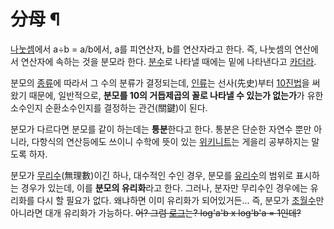 # 分母 ¶

  

[나눗셈](%EB%82%98%EB%88%97%EC%85%88.md)에서 a÷b = a/b에서, a를 피연산자, b를 연산자라고 한다.
즉, 나눗셈의 연산에서 연산자에 속하는 것을 분모라 한다. [분수](%EB%B6%84%EC%88%98.md)로 나타낼 때에는 밑에
나타낸다고 [카더라](%EC%B9%B4%EB%8D%94%EB%9D%BC.md).

  

분모의 [종류](%EC%A2%85%EB%A5%98.md)에 따라서 그 수의 분류가 결정되는데,
[인류](%EC%9D%B8%EB%A5%98.md)는 선사(先史)부터 [10진법](10%EC%A7%84%EB%B2%95.md)을
써왔기 때문에, 일반적으로, **분모를 10의 거듭제곱의 꼴로 나타낼 수 있는가 없는가**가 유한소수인지 순환소수인지를 결정하는
관건(關鍵)이 된다.

  

분모가 다르다면 분모를 같이 하는데는 **통분**한다고 한다. 통분은 단순한 자연수 뿐만 아니라, 다항식의 연산등에도 쓰이니 수학에 뜻이
있는 [위키니트](%EC%9C%84%ED%82%A4%EB%8B%88%ED%8A%B8.md)는 게을리 공부하지는 말도록 하자.

  

분모가 [무리수](%EB%AC%B4%EB%A6%AC%EC%88%98.md)(無理數)이긴 하나, 대수적인 수인 경우, 분모를
[유리수](%EC%9C%A0%EB%A6%AC%EC%88%98.md)의 범위로 표시하는 경우가 있는데, 이를 **분모의 유리화**라고
한다. 그러나, 분자만 무리수인 경우에는 유리화를 다시 할 필요가 없다. 왜냐하면 이미 유리화가 되어있거든... 즉, 분모가
[초월수](%EC%B4%88%EC%9B%94%EC%88%98.md)만 아니라면 대개 유리화가 가능하다. <del>어? 그럼
[로그](%EB%A1%9C%EA%B7%B8.md)는? log'a'b x log'b'a = 1인데?</del>

